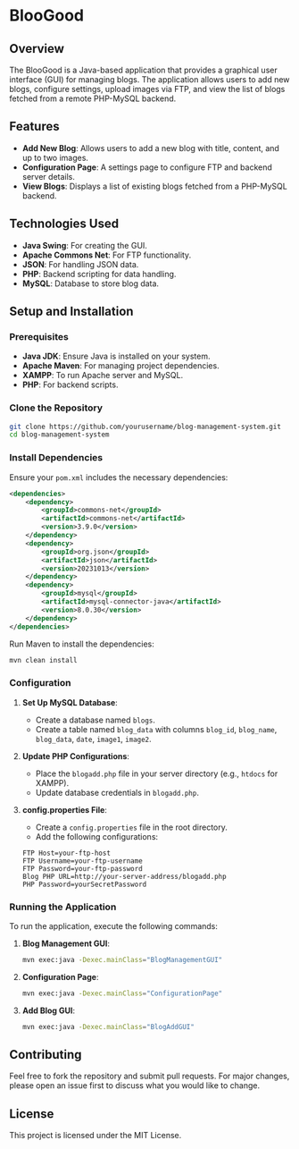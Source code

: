 # BlooGood

## Overview

The BlooGood is a Java-based application that provides a graphical user interface (GUI) for managing blogs. The application allows users to add new blogs, configure settings, upload images via FTP, and view the list of blogs fetched from a remote PHP-MySQL backend.

## Features

- **Add New Blog**: Allows users to add a new blog with title, content, and up to two images.
- **Configuration Page**: A settings page to configure FTP and backend server details.
- **View Blogs**: Displays a list of existing blogs fetched from a PHP-MySQL backend.

## Technologies Used

- **Java Swing**: For creating the GUI.
- **Apache Commons Net**: For FTP functionality.
- **JSON**: For handling JSON data.
- **PHP**: Backend scripting for data handling.
- **MySQL**: Database to store blog data.

## Setup and Installation

### Prerequisites

- **Java JDK**: Ensure Java is installed on your system.
- **Apache Maven**: For managing project dependencies.
- **XAMPP**: To run Apache server and MySQL.
- **PHP**: For backend scripts.

### Clone the Repository

```sh
git clone https://github.com/yourusername/blog-management-system.git
cd blog-management-system
```

### Install Dependencies

Ensure your `pom.xml` includes the necessary dependencies:

```xml
<dependencies>
    <dependency>
        <groupId>commons-net</groupId>
        <artifactId>commons-net</artifactId>
        <version>3.9.0</version>
    </dependency>
    <dependency>
        <groupId>org.json</groupId>
        <artifactId>json</artifactId>
        <version>20231013</version>
    </dependency>
    <dependency>
        <groupId>mysql</groupId>
        <artifactId>mysql-connector-java</artifactId>
        <version>8.0.30</version>
    </dependency>
</dependencies>
```
Run Maven to install the dependencies:
```sh
mvn clean install
```

### Configuration

1. **Set Up MySQL Database**:
    - Create a database named `blogs`.
    - Create a table named `blog_data` with columns `blog_id`, `blog_name`, `blog_data`, `date`, `image1`, `image2`.

2. **Update PHP Configurations**:
    - Place the `blogadd.php` file in your server directory (e.g., `htdocs` for XAMPP).
    - Update database credentials in `blogadd.php`.

3. **config.properties File**:
    - Create a `config.properties` file in the root directory.
    - Add the following configurations:

    ```
    FTP Host=your-ftp-host
    FTP Username=your-ftp-username
    FTP Password=your-ftp-password
    Blog PHP URL=http://your-server-address/blogadd.php
    PHP Password=yourSecretPassword
    ```
### Running the Application

To run the application, execute the following commands:

1. **Blog Management GUI**:
    ```sh
    mvn exec:java -Dexec.mainClass="BlogManagementGUI"
    ```

2. **Configuration Page**:
    ```sh
    mvn exec:java -Dexec.mainClass="ConfigurationPage"
    ```

3. **Add Blog GUI**:
    ```sh
    mvn exec:java -Dexec.mainClass="BlogAddGUI"
    ```

## Contributing

Feel free to fork the repository and submit pull requests. For major changes, please open an issue first to discuss what you would like to change.

## License

This project is licensed under the MIT License.
